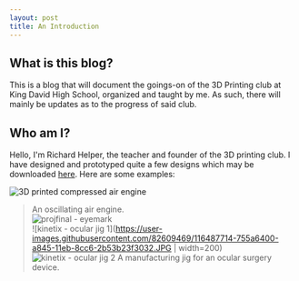 ```yaml
---
layout: post
title: An Introduction
---
```


## What is this blog?

This is a blog that will document the goings-on of the 3D Printing club at King David High School, organized and taught by me. As such, there will mainly be updates as to the progress of said club.

## Who am I?

Hello, I'm Richard Helper, the teacher and founder of the 3D printing club. I have designed and prototyped quite a few designs which may be downloaded [here](https://www.thingiverse.com/odysseus_in_space/designs). Here are some examples:

![3D printed compressed air engine](https://user-images.githubusercontent.com/48739810/116293675-fd5c4300-a74b-11eb-9dc1-a5b17136bcd3.jpg)
>An oscillating air engine.  
![projfinal - eyemark](https://user-images.githubusercontent.com/82609469/116487686-6a9fcf00-a845-11eb-96bc-ad7004e936f6.jpg)  
![kinetix - ocular jig 1](https://user-images.githubusercontent.com/82609469/116487714-755a6400-a845-11eb-8cc6-2b53b23f3032.JPG | width=200)
![kinetix - ocular jig 2](https://user-images.githubusercontent.com/82609469/116487722-77bcbe00-a845-11eb-8d17-0575721089f2.JPG)
>A manufacturing jig for an ocular surgery device.  
